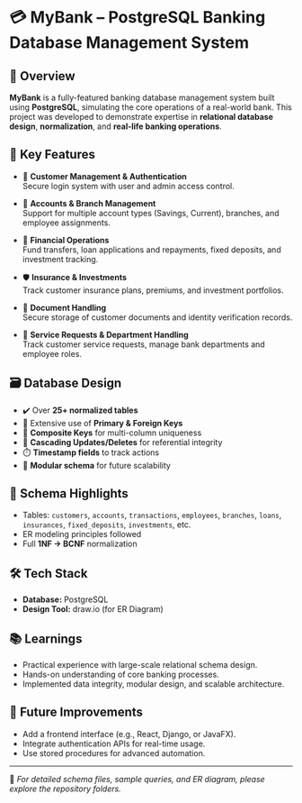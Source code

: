 # 💳 MyBank – PostgreSQL Banking Database Management System

## 📌 Overview
**MyBank** is a fully-featured banking database management system built using **PostgreSQL**, simulating the core operations of a real-world bank. This project was developed to demonstrate expertise in **relational database design**, **normalization**, and **real-life banking operations**.

## 🚀 Key Features

- 🔐 **Customer Management & Authentication**  
  Secure login system with user and admin access control.

- 🏦 **Accounts & Branch Management**  
  Support for multiple account types (Savings, Current), branches, and employee assignments.

- 💸 **Financial Operations**  
  Fund transfers, loan applications and repayments, fixed deposits, and investment tracking.

- 🛡️ **Insurance & Investments**  
  Track customer insurance plans, premiums, and investment portfolios.

- 📝 **Document Handling**  
  Secure storage of customer documents and identity verification records.

- 🧾 **Service Requests & Department Handling**  
  Track customer service requests, manage bank departments and employee roles.

## 🗃️ Database Design

- ✔️ Over **25+ normalized tables**
- 🔑 Extensive use of **Primary & Foreign Keys**
- 🧩 **Composite Keys** for multi-column uniqueness
- 🔄 **Cascading Updates/Deletes** for referential integrity
- ⏱️ **Timestamp fields** to track actions
- 🔄 **Modular schema** for future scalability

## 🧱 Schema Highlights

- Tables: `customers`, `accounts`, `transactions`, `employees`, `branches`, `loans`, `insurances`, `fixed_deposits`, `investments`, etc.
- ER modeling principles followed
- Full **1NF → BCNF** normalization

## 🛠️ Tech Stack

- **Database:** PostgreSQL  
- **Design Tool:** draw.io (for ER Diagram)

## 📚 Learnings

- Practical experience with large-scale relational schema design.
- Hands-on understanding of core banking processes.
- Implemented data integrity, modular design, and scalable architecture.

## 📌 Future Improvements

- Add a frontend interface (e.g., React, Django, or JavaFX).
- Integrate authentication APIs for real-time usage.
- Use stored procedures for advanced automation.

---

📌 *For detailed schema files, sample queries, and ER diagram, please explore the repository folders.*
